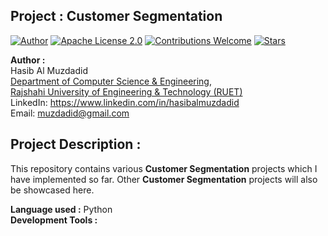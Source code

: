 ## Project : Customer Segmentation
[![Author](https://img.shields.io/badge/Author-Hasib%20Al%20Muzdadid-blue)](https://github.com/HasibAlMuzdadid)
[![Apache License 2.0](https://img.shields.io/badge/License-Apache%20License%202.0-important)](https://github.com/HasibAlMuzdadid/Customer-Segmentation/blob/main/LICENSE)
[![Contributions Welcome](https://img.shields.io/badge/Contributions-Welcome-brightgreen.svg?style=flat)](https://github.com/HasibAlMuzdadid/Customer-Segmentation)
[![Stars](https://img.shields.io/github/stars/HasibAlMuzdadid/Customer-Segmentation.svg?style=social)](https://github.com/HasibAlMuzdadid/Customer-Segmentation/stargazers)


**Author :** </br>
Hasib Al Muzdadid</br>
[Department of Computer Science & Engineering](https://www.cse.ruet.ac.bd/), </br>
[Rajshahi University of Engineering & Technology (RUET)](https://www.ruet.ac.bd/) </br>
LinkedIn: https://www.linkedin.com/in/hasibalmuzdadid </br>
Email: muzdadid@gmail.com

## Project Description :
This repository contains various **Customer Segmentation** projects which I have implemented so far. Other **Customer Segmentation** projects will also be showcased here.

**Language used :** Python </br>
**Development Tools :**
